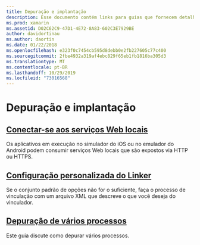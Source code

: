 ```yaml
---
title: Depuração e implantação
description: Esse documento contém links para guias que fornecem detalhes sobre como trabalhar com depuração de vários processos e configurações de vinculador personalizadas.
ms.prod: xamarin
ms.assetid: D02C62C9-47D1-4E72-8A83-602C3E7929BE
author: davidortinau
ms.author: daortin
ms.date: 01/22/2018
ms.openlocfilehash: e323f0c7454cb595d8debb0e2fb227605c77c400
ms.sourcegitcommit: 2fbe4932a319af4ebc829f65eb1fb1816ba305d3
ms.translationtype: MT
ms.contentlocale: pt-BR
ms.lasthandoff: 10/29/2019
ms.locfileid: "73016568"
---
```

# <a name="deployment--debugging"></a>Depuração e implantação

## <a name="connect-to-local-web-servicesconnect-to-local-web-servicesmd"></a>[Conectar-se aos serviços Web locais](connect-to-local-web-services.md)

Os aplicativos em execução no simulador do iOS ou no emulador do Android podem consumir serviços Web locais que são expostos via HTTP ou HTTPS.

## <a name="custom-linker-configurationlinkermd"></a>[Configuração personalizada do Linker](linker.md)

Se o conjunto padrão de opções não for o suficiente, faça o processo de vinculação com um arquivo XML que descreve o que você deseja do vinculador.

## <a name="multi-process-debuggingmulti-process-debuggingmd"></a>[Depuração de vários processos](multi-process-debugging.md)

Este guia discute como depurar vários processos.
